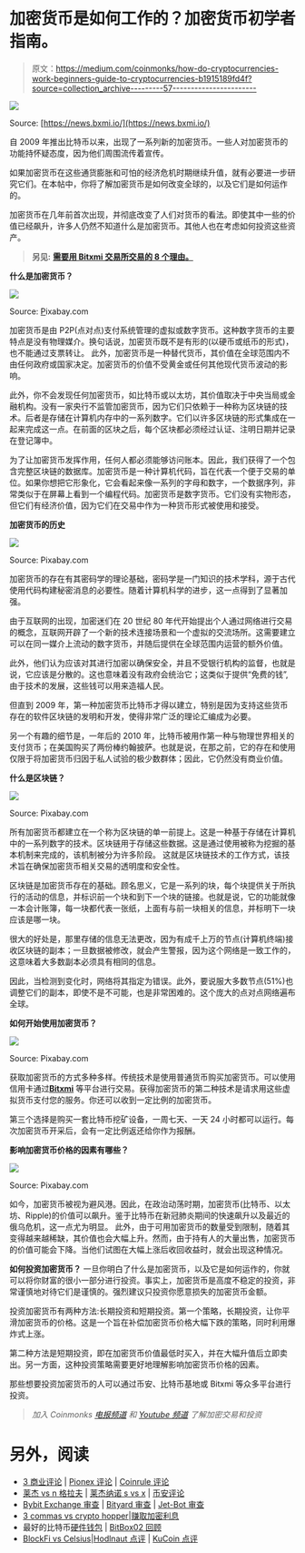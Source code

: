 # 加密货币是如何工作的？加密货币初学者指南。

> 原文：<https://medium.com/coinmonks/how-do-cryptocurrencies-work-beginners-guide-to-cryptocurrencies-b1915189fd4f?source=collection_archive---------57----------------------->

![](img/f14142a6a013321ba9b12c1a64d8bbd8.png)

Source: [https://news.bxmi.io/](https://news.bxmi.io/)

自 2009 年推出比特币以来，出现了一系列新的加密货币。一些人对加密货币的功能持怀疑态度，因为他们周围流传着宣传。

如果加密货币在这些通货膨胀和可怕的经济危机时期继续升值，就有必要进一步研究它们。在本帖中，你将了解加密货币是如何改变全球的，以及它们是如何运作的。

加密货币在几年前首次出现，并彻底改变了人们对货币的看法。即使其中一些的价值已经飙升，许多人仍然不知道什么是加密货币。其他人也在考虑如何投资这些资产。

> **另见:** [**需要用 Bitxmi 交易所交易的 8 个理由。**](/@bitxmiblog/8-reasons-you-need-to-trade-with-bitxmi-exchange-c4bff2ab3096)

**什么是加密货币？**

![](img/af7826a6e8e948756618df73f96746ed.png)

Source: [P](https://news.bxmi.io/)ixabay.com

加密货币是由 P2P(点对点)支付系统管理的虚拟或数字货币。这种数字货币的主要特点是没有物理媒介。换句话说，加密货币既不是有形的(以硬币或纸币的形式)，也不能通过支票转让。
此外，加密货币是一种替代货币，其价值在全球范围内不由任何政府或国家决定。加密货币的价值不受黄金或任何其他现代货币波动的影响。

此外，你不会发现任何加密货币，如比特币或以太坊，其价值取决于中央当局或金融机构。没有一家央行不监管加密货币，因为它们只依赖于一种称为区块链的技术。后者是存储在计算机内存中的一系列数字。它们以许多区块链的形式集成在一起来完成这一点。在前面的区块之后，每个区块都必须经过认证、注明日期并记录在登记簿中。

为了让加密货币发挥作用，任何人都必须能够访问账本。因此，我们获得了一个包含完整区块链的数据库。加密货币是一种计算机代码，旨在代表一个便于交易的单位。如果你想把它形象化，它会看起来像一系列的字母和数字，一个数据序列，非常类似于在屏幕上看到一个编程代码。加密货币是数字货币。它们没有实物形态，但它们有经济价值，因为它们在交易中作为一种货币形式被使用和接受。

**加密货币的历史**

![](img/37d60c00d3f503b8b7eac72df911e335.png)

Source: Pixabay.com

加密货币的存在有其密码学的理论基础，密码学是一门知识的技术学科，源于古代使用代码构建秘密消息的必要性。随着计算机科学的进步，这一点得到了显著加强。

由于互联网的出现，加密迷们在 20 世纪 80 年代开始提出个人通过网络进行交易的概念，互联网开辟了一个新的技术连接场景和一个虚拟的交流场所。这需要建立可以在同一媒介上流动的数字货币，并随后提供在全球范围内运营的额外价值。

此外，他们认为应该对其进行加密以确保安全，并且不受银行机构的监督，也就是说，它应该是分散的。这也意味着没有政府会统治它；这类似于提供“免费的钱”,由于技术的发展，这些钱可以用来造福人民。

但直到 2009 年，第一种加密货币比特币才得以建立，特别是因为支持这些货币存在的软件区块链的发明和开发，使得非常广泛的理论汇编成为必要。

另一个有趣的细节是，一年后的 2010 年，比特币被用作第一种与物理世界相关的支付货币；在美国购买了两份棒约翰披萨。也就是说，在那之前，它的存在和使用仅限于将加密货币归因于私人试验的极少数群体；因此，它仍然没有商业价值。

**什么是区块链？**

![](img/d160bd8851bae95b5030f5fe3306cc64.png)

Source: Pixabay.com

所有加密货币都建立在一个称为区块链的单一前提上。这是一种基于存储在计算机中的一系列数字的技术。区块链用于存储这些数据。这是通过使用被称为挖掘的基本机制来完成的，该机制被分为许多阶段。
这就是区块链技术的工作方式，该技术旨在确保加密货币相关交易的透明度和安全性。

区块链是加密货币存在的基础。顾名思义，它是一系列的块，每个块提供关于所执行的活动的信息，并标识前一个块和到下一个块的链接。也就是说，它的功能就像一本会计账簿，每一块都代表一张纸，上面有与前一块相关的信息，并标明下一块应该是哪一块。

很大的好处是，那里存储的信息无法更改，因为有成千上万的节点(计算机终端)接收区块链的副本；一旦数据被修改，就会产生警报，因为这个网络是一致工作的，这意味着大多数副本必须具有相同的信息。

因此，当检测到变化时，网络将其指定为错误。此外，要说服大多数节点(51%)也调整它们的副本，即使不是不可能，也是非常困难的。这个庞大的点对点网络遍布全球。

**如何开始使用加密货币？**

![](img/de591fd7f392a1a9b42dbeae3f3b2210.png)

Source: Pixabay.com

获取加密货币的方式多种多样。传统技术是使用普通货币购买加密货币。可以使用信用卡通过[**Bitxmi**](https://www.bitxmi.com/en_US/) 等平台进行交易。获得加密货币的第二种技术是请求用这些虚拟货币支付您的服务。你还可以收到一定比例的加密货币。

第三个选择是购买一套比特币挖矿设备，一周七天、一天 24 小时都可以运行。每次加密货币开采后，会有一定比例返还给你作为报酬。

**影响加密货币价格的因素有哪些？**

![](img/c28bac4ee5c7016e5dfaf13147ee9439.png)

Source: Pixabay.com

如今，加密货币被视为避风港。因此，在政治动荡时期，加密货币(比特币、以太坊、Ripple)的价值可以飙升。鉴于比特币在新冠肺炎期间的快速飙升以及最近的俄乌危机，这一点尤为明显。
此外，由于可用加密货币的数量受到限制，随着其变得越来越稀缺，其价值也会大幅上升。然而，由于持有人的大量出售，加密货币的价值可能会下降。当他们试图在大幅上涨后收回收益时，就会出现这种情况。

**如何投资加密货币？**
一旦你明白了什么是加密货币，以及它是如何运作的，你就可以将你财富的很小一部分进行投资。事实上，加密货币是高度不稳定的投资，非常谨慎地对待它们是谨慎的。强烈建议只投资你愿意损失的加密货币金额。

投资加密货币有两种方法:长期投资和短期投资。第一个策略，长期投资，让你平滑加密货币的价格。这是一个旨在补偿加密货币价格大幅下跌的策略，同时利用爆炸式上涨。

第二种方法是短期投资，即在加密货币价值最低时买入，并在大幅升值后立即卖出。另一方面，这种投资策略需要更好地理解影响加密货币价格的因素。

那些想要投资加密货币的人可以通过币安、比特币基地或 Bitxmi 等众多平台进行投资。

> *加入 Coinmonks* [*电报频道*](https://t.me/coincodecap) *和* [*Youtube 频道*](https://www.youtube.com/c/coinmonks/videos) *了解加密交易和投资*

# 另外，阅读

*   [3 商业评论](/coinmonks/3commas-review-an-excellent-crypto-trading-bot-2020-1313a58bec92) | [Pionex 评论](https://coincodecap.com/pionex-review-exchange-with-crypto-trading-bot) | [Coinrule 评论](/coinmonks/coinrule-review-2021-a-beginner-friendly-crypto-trading-bot-daf0504848ba)
*   [莱杰 vs n 格拉夫](/coinmonks/ledger-vs-ngrave-zero-7e40f0c1d694) | [莱杰纳诺 s vs x](/coinmonks/ledger-nano-s-vs-x-battery-hardware-price-storage-59a6663fe3b0) | [币安评论](/coinmonks/binance-review-ee10d3bf3b6e)
*   [Bybit Exchange 审查](/coinmonks/bybit-exchange-review-dbd570019b71) | [Bityard 审查](https://coincodecap.com/bityard-reivew) | [Jet-Bot 审查](https://coincodecap.com/jet-bot-review)
*   [3 commas vs crypto hopper](/coinmonks/3commas-vs-pionex-vs-cryptohopper-best-crypto-bot-6a98d2baa203)|[赚取加密利息](/coinmonks/earn-crypto-interest-b10b810fdda3)
*   最好的比特币[硬件钱包](/coinmonks/hardware-wallets-dfa1211730c6) | [BitBox02 回顾](/coinmonks/bitbox02-review-your-swiss-bitcoin-hardware-wallet-c36c88fff29)
*   [BlockFi vs Celsius](/coinmonks/blockfi-vs-celsius-vs-hodlnaut-8a1cc8c26630)|[Hodlnaut 点评](/coinmonks/hodlnaut-review-best-way-to-hodl-is-to-earn-interest-on-your-bitcoin-6658a8c19edf) | [KuCoin 点评](https://coincodecap.com/kucoin-review)